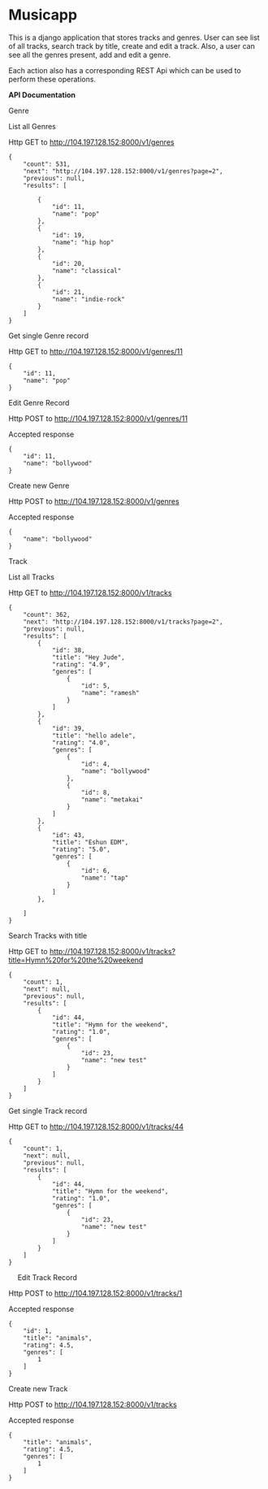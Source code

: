 # Musicapp

This is a django application that stores tracks and genres. User can see list of all tracks, search track by title, create and edit a track. Also, a user can see all the genres present, add and edit a genre.

Each action also has a corresponding REST Api which can be used to perform these operations.

<b>API Documentation</b>

Genre

List all Genres

Http GET to http://104.197.128.152:8000/v1/genres
```
{
    "count": 531,
    "next": "http://104.197.128.152:8000/v1/genres?page=2",
    "previous": null,
    "results": [
 
        {
            "id": 11,
            "name": "pop"
        },
        {
            "id": 19,
            "name": "hip hop"
        },
        {
            "id": 20,
            "name": "classical"
        },
        {
            "id": 21,
            "name": "indie-rock"
        }
    ]
}
```

Get single Genre record

Http GET to http://104.197.128.152:8000/v1/genres/11

```
{
    "id": 11,
    "name": "pop"
}
```


Edit Genre Record

Http POST to http://104.197.128.152:8000/v1/genres/11

Accepted response

```
{
    "id": 11,
    "name": "bollywood"
}
```


Create new Genre

Http POST to http://104.197.128.152:8000/v1/genres

Accepted response

```
{
    "name": "bollywood"
}
```


Track

List all Tracks

Http GET to http://104.197.128.152:8000/v1/tracks

```
{
    "count": 362,
    "next": "http://104.197.128.152:8000/v1/tracks?page=2",
    "previous": null,
    "results": [
        {
            "id": 38,
            "title": "Hey Jude",
            "rating": "4.9",
            "genres": [
                {
                    "id": 5,
                    "name": "ramesh"
                }
            ]
        },
        {
            "id": 39,
            "title": "hello adele",
            "rating": "4.0",
            "genres": [
                {
                    "id": 4,
                    "name": "bollywood"
                },
                {
                    "id": 8,
                    "name": "metakai"
                }
            ]
        },
        {
            "id": 43,
            "title": "Eshun EDM",
            "rating": "5.0",
            "genres": [
                {
                    "id": 6,
                    "name": "tap"
                }
            ]
        },
       
    ]
}
```


Search Tracks with title

Http GET to http://104.197.128.152:8000/v1/tracks?title=Hymn%20for%20the%20weekend

```
{
    "count": 1,
    "next": null,
    "previous": null,
    "results": [
        {
            "id": 44,
            "title": "Hymn for the weekend",
            "rating": "1.0",
            "genres": [
                {
                    "id": 23,
                    "name": "new test"
                }
            ]
        }
    ]
}
```


Get single Track record

Http GET to http://104.197.128.152:8000/v1/tracks/44

```
{
    "count": 1,
    "next": null,
    "previous": null,
    "results": [
        {
            "id": 44,
            "title": "Hymn for the weekend",
            "rating": "1.0",
            "genres": [
                {
                    "id": 23,
                    "name": "new test"
                }
            ]
        }
    ]
}
```

 
Edit Track Record

Http POST to http://104.197.128.152:8000/v1/tracks/1

Accepted response
```
{
    "id": 1,
    "title": "animals",
    "rating": 4.5,
    "genres": [
        1
    ]
}
```

Create new Track

Http POST to http://104.197.128.152:8000/v1/tracks

Accepted response
```
{
    "title": "animals",
    "rating": 4.5,
    "genres": [
        1
    ]
}
```

